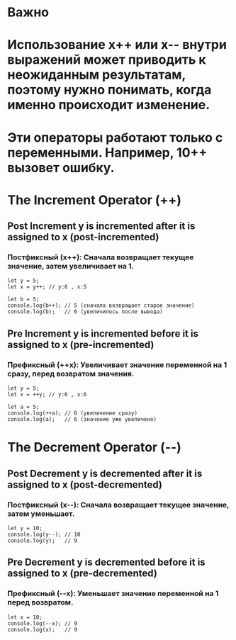 # Важно
# Использование x++ или x-- внутри выражений может приводить к неожиданным результатам, поэтому нужно понимать, когда именно происходит изменение.

# Эти операторы работают только с переменными. Например, 10++ вызовет ошибку.

# The Increment Operator (++)

## Post Increment y is incremented after it is assigned to x (post-incremented)
### Постфиксный (x++): Сначала возвращает текущее значение, затем увеличивает на 1.
    let y = 5;
    let x = y++; // y:6 , x:5

    let b = 5;
    console.log(b++); // 5 (сначала возвращает старое значение)
    console.log(b);   // 6 (увеличилось после вывода)

## Pre Increment y is incremented before it is assigned to x (pre-incremented) 
### Префиксный (++x): Увеличивает значение переменной на 1 сразу, перед возвратом значения.
    let y = 5;
    let x = ++y; // y:6 , x:6

    let a = 5;
    console.log(++a); // 6 (увеличение сразу)
    console.log(a);   // 6 (значение уже увеличено)

# The Decrement Operator (--)

## Post Decrement y is decremented after it is assigned to x (post-decremented)
### Постфиксный (x--): Сначала возвращает текущее значение, затем уменьшает.
    let y = 10;
    console.log(y--); // 10
    console.log(y);   // 9

## Pre Decrement y is decremented before it is assigned to x (pre-decremented)
### Префиксный (--x): Уменьшает значение переменной на 1 перед возвратом.
    let x = 10;
    console.log(--x); // 9
    console.log(x);   // 9

